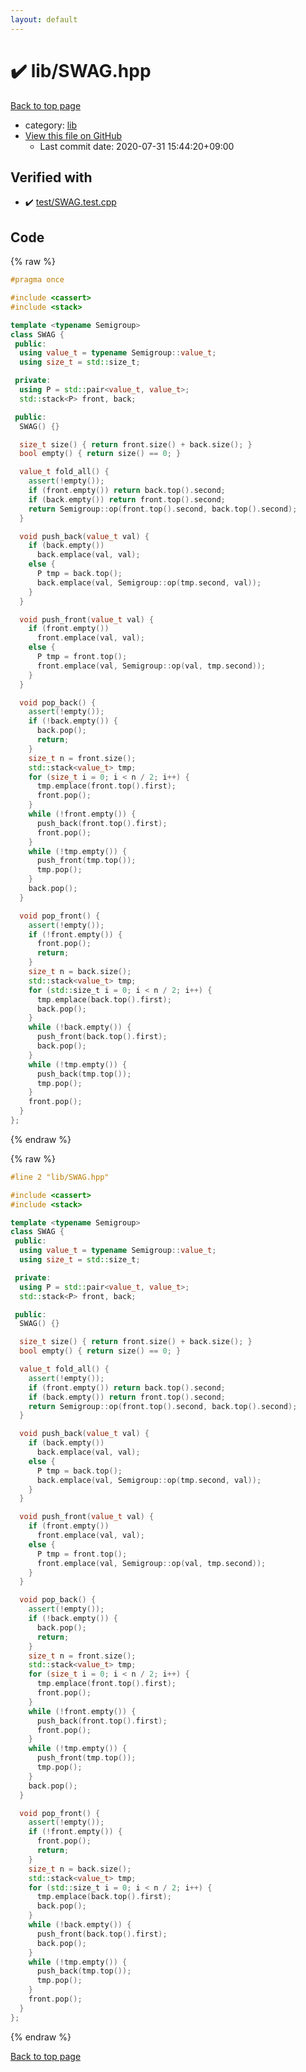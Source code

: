 ```yaml
---
layout: default
---
```


<!-- mathjax config similar to math.stackexchange -->
<script type="text/javascript" async
  src="https://cdnjs.cloudflare.com/ajax/libs/mathjax/2.7.5/MathJax.js?config=TeX-MML-AM_CHTML">
</script>
<script type="text/x-mathjax-config">
  MathJax.Hub.Config({
    TeX: { equationNumbers: { autoNumber: "AMS" }},
    tex2jax: {
      inlineMath: [ ['$','$'] ],
      processEscapes: true
    },
    "HTML-CSS": { matchFontHeight: false },
    displayAlign: "left",
    displayIndent: "2em"
  });
</script>

<script type="text/javascript" src="https://cdnjs.cloudflare.com/ajax/libs/jquery/3.4.1/jquery.min.js"></script>
<script src="https://cdn.jsdelivr.net/npm/jquery-balloon-js@1.1.2/jquery.balloon.min.js" integrity="sha256-ZEYs9VrgAeNuPvs15E39OsyOJaIkXEEt10fzxJ20+2I=" crossorigin="anonymous"></script>
<script type="text/javascript" src="../../assets/js/copy-button.js"></script>
<link rel="stylesheet" href="../../assets/css/copy-button.css" />


# :heavy_check_mark: lib/SWAG.hpp

<a href="../../index.html">Back to top page</a>

* category: <a href="../../index.html#e8acc63b1e238f3255c900eed37254b8">lib</a>
* <a href="{{ site.github.repository_url }}/blob/master/lib/SWAG.hpp">View this file on GitHub</a>
    - Last commit date: 2020-07-31 15:44:20+09:00




## Verified with

* :heavy_check_mark: <a href="../../verify/test/SWAG.test.cpp.html">test/SWAG.test.cpp</a>


## Code

<a id="unbundled"></a>
{% raw %}
```cpp
#pragma once

#include <cassert>
#include <stack>

template <typename Semigroup>
class SWAG {
 public:
  using value_t = typename Semigroup::value_t;
  using size_t = std::size_t;

 private:
  using P = std::pair<value_t, value_t>;
  std::stack<P> front, back;

 public:
  SWAG() {}

  size_t size() { return front.size() + back.size(); }
  bool empty() { return size() == 0; }

  value_t fold_all() {
    assert(!empty());
    if (front.empty()) return back.top().second;
    if (back.empty()) return front.top().second;
    return Semigroup::op(front.top().second, back.top().second);
  }

  void push_back(value_t val) {
    if (back.empty())
      back.emplace(val, val);
    else {
      P tmp = back.top();
      back.emplace(val, Semigroup::op(tmp.second, val));
    }
  }

  void push_front(value_t val) {
    if (front.empty())
      front.emplace(val, val);
    else {
      P tmp = front.top();
      front.emplace(val, Semigroup::op(val, tmp.second));
    }
  }

  void pop_back() {
    assert(!empty());
    if (!back.empty()) {
      back.pop();
      return;
    }
    size_t n = front.size();
    std::stack<value_t> tmp;
    for (size_t i = 0; i < n / 2; i++) {
      tmp.emplace(front.top().first);
      front.pop();
    }
    while (!front.empty()) {
      push_back(front.top().first);
      front.pop();
    }
    while (!tmp.empty()) {
      push_front(tmp.top());
      tmp.pop();
    }
    back.pop();
  }

  void pop_front() {
    assert(!empty());
    if (!front.empty()) {
      front.pop();
      return;
    }
    size_t n = back.size();
    std::stack<value_t> tmp;
    for (std::size_t i = 0; i < n / 2; i++) {
      tmp.emplace(back.top().first);
      back.pop();
    }
    while (!back.empty()) {
      push_front(back.top().first);
      back.pop();
    }
    while (!tmp.empty()) {
      push_back(tmp.top());
      tmp.pop();
    }
    front.pop();
  }
};
```
{% endraw %}

<a id="bundled"></a>
{% raw %}
```cpp
#line 2 "lib/SWAG.hpp"

#include <cassert>
#include <stack>

template <typename Semigroup>
class SWAG {
 public:
  using value_t = typename Semigroup::value_t;
  using size_t = std::size_t;

 private:
  using P = std::pair<value_t, value_t>;
  std::stack<P> front, back;

 public:
  SWAG() {}

  size_t size() { return front.size() + back.size(); }
  bool empty() { return size() == 0; }

  value_t fold_all() {
    assert(!empty());
    if (front.empty()) return back.top().second;
    if (back.empty()) return front.top().second;
    return Semigroup::op(front.top().second, back.top().second);
  }

  void push_back(value_t val) {
    if (back.empty())
      back.emplace(val, val);
    else {
      P tmp = back.top();
      back.emplace(val, Semigroup::op(tmp.second, val));
    }
  }

  void push_front(value_t val) {
    if (front.empty())
      front.emplace(val, val);
    else {
      P tmp = front.top();
      front.emplace(val, Semigroup::op(val, tmp.second));
    }
  }

  void pop_back() {
    assert(!empty());
    if (!back.empty()) {
      back.pop();
      return;
    }
    size_t n = front.size();
    std::stack<value_t> tmp;
    for (size_t i = 0; i < n / 2; i++) {
      tmp.emplace(front.top().first);
      front.pop();
    }
    while (!front.empty()) {
      push_back(front.top().first);
      front.pop();
    }
    while (!tmp.empty()) {
      push_front(tmp.top());
      tmp.pop();
    }
    back.pop();
  }

  void pop_front() {
    assert(!empty());
    if (!front.empty()) {
      front.pop();
      return;
    }
    size_t n = back.size();
    std::stack<value_t> tmp;
    for (std::size_t i = 0; i < n / 2; i++) {
      tmp.emplace(back.top().first);
      back.pop();
    }
    while (!back.empty()) {
      push_front(back.top().first);
      back.pop();
    }
    while (!tmp.empty()) {
      push_back(tmp.top());
      tmp.pop();
    }
    front.pop();
  }
};

```
{% endraw %}

<a href="../../index.html">Back to top page</a>

